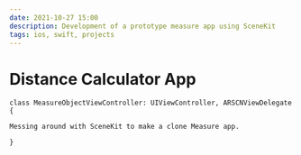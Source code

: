 ```yaml
---
date: 2021-10-27 15:00
description: Development of a prototype measure app using SceneKit
tags: ios, swift, projects
---
```

# Distance Calculator App

```
class MeasureObjectViewController: UIViewController, ARSCNViewDelegate {
```

    Messing around with SceneKit to make a clone Measure app.

```
}
```
